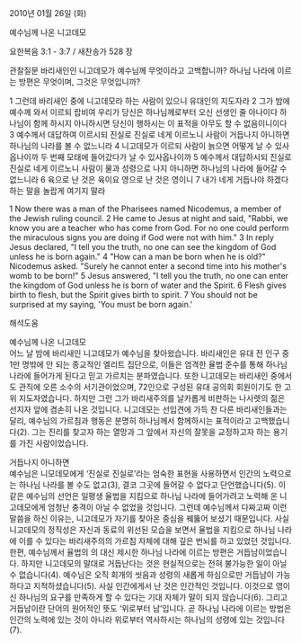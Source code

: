 2010년 01월 26일 (화)

예수님께 나온 니고데모



요한복음 3:1 - 3:7 / 새찬송가 528 장


관찰질문
바리새인인 니고데모가 예수님께 무엇이라고 고백합니까?
하나님 나라에 이르는 방편은 무엇이며, 그것은 무엇입니까?

1 그런데 바리새인 중에 니고데모라 하는 사람이 있으니 유대인의 지도자라 
2 그가 밤에 예수께 와서 이르되 랍비여 우리가 당신은 하나님께로부터 오신 선생인 줄 아나이다 하나님이 함께 하시지 아니하시면 당신이 행하시는 이 표적을 아무도 할 수 없음이니이다 
3 예수께서 대답하여 이르시되 진실로 진실로 네게 이르노니 사람이 거듭나지 아니하면 하나님의 나라를 볼 수 없느니라 
4 니고데모가 이르되 사람이 늙으면 어떻게 날 수 있사옵나이까 두 번째 모태에 들어갔다가 날 수 있사옵나이까 
5 예수께서 대답하시되 진실로 진실로 네게 이르노니 사람이 물과 성령으로 나지 아니하면 하나님의 나라에 들어갈 수 없느니라 
6 육으로 난 것은 육이요 영으로 난 것은 영이니 
7 내가 네게 거듭나야 하겠다 하는 말을 놀랍게 여기지 말라 

1 Now there was a man of the Pharisees named Nicodemus, a member of the Jewish ruling council. 2 He came to Jesus at night and said, "Rabbi, we know you are a teacher who has come from God. For no one could perform the miraculous signs you are doing if God were not with him." 3 In reply Jesus declared, "I tell you the truth, no one can see the kingdom of God unless he is born again." 4 "How can a man be born when he is old?" Nicodemus asked. "Surely he cannot enter a second time into his mother's womb to be born!" 5 Jesus answered, "I tell you the truth, no one can enter the kingdom of God unless he is born of water and the Spirit. 6 Flesh gives birth to flesh, but the Spirit gives birth to spirit. 7 You should not be surprised at my saying, 'You must be born again.'

해석도움





예수님께 나온 니고데모  
어느 날 밤에 바리새인 니고데모가 예수님을 찾아왔습니다. 바리새인은 유대 전 인구 중 1만 명밖에 안 되는 종교적인 엘리트 집단으로, 이들은 엄격한 율법 준수를 통해 하나님 나라에 들어가게 된다고 믿고 가르치는 분파였습니다. 또한 니고데모는 바리새인 중에서도 관직에 오른 소수의 서기관이었으며, 72인으로 구성된 유대 공의회 회원이기도 한 고위 지도자였습니다. 하지만 그런 그가 바리새주의를 날카롭게 비판하는 나사렛의 젊은 선지자 앞에 겸손히 나온 것입니다. 니고데모는 선입견에 가득 찬 다른 바리새인들과는 달리, 예수님의 가르침과 행동은 분명히 하나님께서 함께하시는 표적이라고 고백했습니다(2). 그는 진리를 찾고자 하는 열망과 그 앞에서 자신의 잘못을 교정하고자 하는 용기를 가진 사람이었습니다.  

거듭나지 아니하면  
예수님은 니모데모에게 ‘진실로 진실로’라는 엄숙한 표현을 사용하면서 인간의 노력으로는 하나님 나라를 볼 수도 없고(3), 결코 그곳에 들어갈 수 없다고 단언했습니다(5). 이 같은 예수님의 선언은 일평생 율법을 지킴으로 하나님 나라에 들어가려고 노력해 온 니고데모에게 엄청난 충격이 아닐 수 없었을 것입니다. 그런데 예수님께서 다짜고짜 이런 말씀을 하신 이유는, 니고데모가 자기를 찾아온 중심을 꿰뚫어 보셨기 때문입니다. 사실 니고데모의 정직성은 자신과 동료의 위선된 모습을 보면서 율법을 지킴으로 하나님 나라에 이를 수 있다는 바리새주의의 가르침 자체에 대해 깊은 번뇌를 하고 있었던 것입니다. 한편, 예수님께서 율법의 의 대신 제시한 하나님 나라에 이르는 방편은 거듭남이었습니다. 하지만 니고데모의 말대로 거듭난다는 것은 현실적으로는 전혀 불가능한 일이 아닐 수 없습니다(4). 예수님은 오직 회개의 씻음과 성령의 새롭게 하심으로만 거듭남이 가능하다고 지적하셨습니다(5). 사실 인간에게서 난 것은 인간적인 것입니다. 이것으로 영이신 하나님의 요구를 만족하게 할 수 있다는 기대 자체가 말이 되지 않습니다(6). 그리고 거듭남이란 단어의 원어적인 뜻도 ‘위로부터 남’입니다. 곧 하나님 나라에 이르는 방법은 인간의 노력에 있는 것이 아니라 위로부터 역사하시는 하나님의 성령에 있는 것입니다(7).
